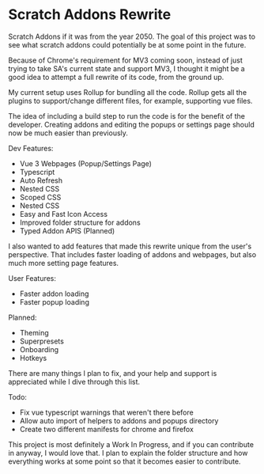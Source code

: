 # Scratch Addons Rewrite

Scratch Addons if it was from the year 2050. The goal of this project was to see what scratch addons could potentially be at some point in the future.

Because of Chrome's requirement for MV3 coming soon, instead of just trying to take SA's current state and support MV3, I thought it might be a good idea to attempt a full rewrite of its code, from the ground up.

My current setup uses Rollup for bundling all the code. Rollup gets all the plugins to support/change different files, for example, supporting vue files.

The idea of including a build step to run the code is for the benefit of the developer. Creating addons and editing the popups or settings page should now be much easier than previously.

Dev Features:

- Vue 3 Webpages (Popup/Settings Page)
- Typescript
- Auto Refresh
- Nested CSS
- Scoped CSS
- Nested CSS
- Easy and Fast Icon Access
- Improved folder structure for addons
- Typed Addon APIS (Planned)

I also wanted to add features that made this rewrite unique from the user's perspective. That includes faster loading of addons and webpages, but also much more setting page features.

User Features:

- Faster addon loading
- Faster popup loading

Planned:

- Theming
- Superpresets
- Onboarding
- Hotkeys

There are many things I plan to fix, and your help and support is appreciated while I dive through this list.

Todo:

- Fix vue typescript warnings that weren't there before
- Allow auto import of helpers to addons and popups directory
- Create two different manifests for chrome and firefox

This project is most definitely a Work In Progress, and if you can contribute in anyway, I would love that. I plan to explain the folder structure and how everything works at some point so that it becomes easier to contribute.
